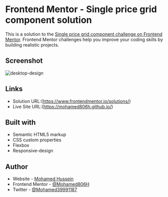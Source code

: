# Frontend Mentor - Single price grid component solution

This is a solution to the [Single price grid component challenge on Frontend Mentor](https://www.frontendmentor.io/challenges/single-price-grid-component-5ce41129d0ff452fec5abbbc). Frontend Mentor challenges help you improve your coding skills by building realistic projects. 


## Screenshot

![desktop-design](https://user-images.githubusercontent.com/91362640/195993688-c09b099f-f5a3-4bb6-944b-f2860118d1c9.jpg)

## Links

- Solution URL:(https://www.frontendmentor.io/solutions/)
- Live Site URL:(https://mohamed806h.github.io/)

## Built with

- Semantic HTML5 markup
- CSS custom properties
- Flexbox
- Responsive-design

## Author

- Website - [Mohamed Hussein](https://mohameds7s-portfolio.netlify.app/)
- Frontend Mentor - [@Mohamed806H](https://www.frontendmentor.io/profile/Mohamed806H)
- Twitter - [@Mohamed39991187](https://www.twitter.com/Mohamed39991187)
